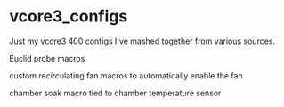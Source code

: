 # vcore3_configs

Just my vcore3 400 configs I've mashed together from various sources. 

Euclid probe macros

custom recirculating fan
  macros to automatically enable the fan
  
  chamber soak macro tied to chamber temperature sensor
